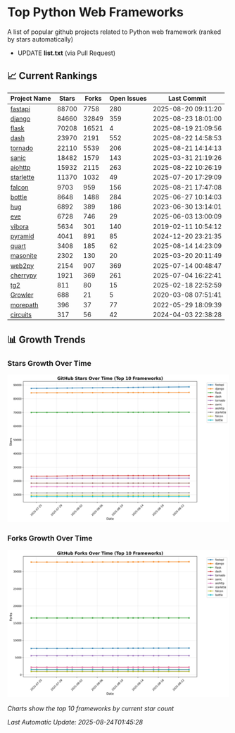 # Top Python Web Frameworks
A list of popular github projects related to Python web framework (ranked by stars automatically)

* UPDATE **list.txt** (via Pull Request)

## 📈 Current Rankings

| Project Name | Stars | Forks | Open Issues | Last Commit |
| ------------ | ----- | ----- | ----------- | ----------- |
| [fastapi](https://github.com/fastapi/fastapi) | 88700 | 7758 | 280 | 2025-08-20 09:11:20 |
| [django](https://github.com/django/django) | 84660 | 32849 | 359 | 2025-08-23 18:01:00 |
| [flask](https://github.com/pallets/flask) | 70208 | 16521 | 4 | 2025-08-19 21:09:56 |
| [dash](https://github.com/plotly/dash) | 23970 | 2191 | 552 | 2025-08-22 14:58:53 |
| [tornado](https://github.com/tornadoweb/tornado) | 22110 | 5539 | 206 | 2025-08-21 14:14:13 |
| [sanic](https://github.com/sanic-org/sanic) | 18482 | 1579 | 143 | 2025-03-31 21:19:26 |
| [aiohttp](https://github.com/aio-libs/aiohttp) | 15932 | 2115 | 263 | 2025-08-22 10:26:19 |
| [starlette](https://github.com/encode/starlette) | 11370 | 1032 | 49 | 2025-07-20 17:29:09 |
| [falcon](https://github.com/falconry/falcon) | 9703 | 959 | 156 | 2025-08-21 17:47:08 |
| [bottle](https://github.com/bottlepy/bottle) | 8648 | 1488 | 284 | 2025-06-27 10:14:03 |
| [hug](https://github.com/hugapi/hug) | 6892 | 389 | 186 | 2023-06-30 13:14:01 |
| [eve](https://github.com/pyeve/eve) | 6728 | 746 | 29 | 2025-06-03 13:00:09 |
| [vibora](https://github.com/vibora-io/vibora) | 5634 | 301 | 140 | 2019-02-11 10:54:12 |
| [pyramid](https://github.com/Pylons/pyramid) | 4041 | 891 | 85 | 2024-12-20 23:21:35 |
| [quart](https://github.com/pallets/quart) | 3408 | 185 | 62 | 2025-08-14 14:23:09 |
| [masonite](https://github.com/MasoniteFramework/masonite) | 2302 | 130 | 20 | 2025-03-20 20:11:49 |
| [web2py](https://github.com/web2py/web2py) | 2154 | 907 | 369 | 2025-07-14 00:48:47 |
| [cherrypy](https://github.com/cherrypy/cherrypy) | 1921 | 369 | 261 | 2025-07-04 16:22:41 |
| [tg2](https://github.com/TurboGears/tg2) | 811 | 80 | 15 | 2025-02-18 22:52:59 |
| [Growler](https://github.com/pyGrowler/Growler) | 688 | 21 | 5 | 2020-03-08 07:51:41 |
| [morepath](https://github.com/morepath/morepath) | 396 | 37 | 77 | 2022-05-29 18:09:39 |
| [circuits](https://github.com/circuits/circuits) | 317 | 56 | 42 | 2024-04-03 22:38:28 |

## 📊 Growth Trends

### Stars Growth Over Time
![Stars Chart](charts/stars_chart.jpg)

### Forks Growth Over Time
![Forks Chart](charts/forks_chart.jpg)

*Charts show the top 10 frameworks by current star count*


*Last Automatic Update: 2025-08-24T01:45:28*
